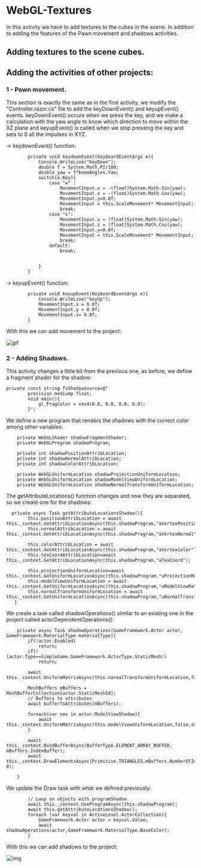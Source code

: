 # WebGL-Textures

In this activity we have to add textures to the cubes in the scene. In addition to adding the features of the Pawn movement and shadows activities.

## Adding textures to the scene cubes.

## Adding the activities of other projects:

### 1 - Pawn movement.

This section is exactly the same as in the first activity, we modify the "Controller.razor.cs" file to add the keyDownEvent() and keyupEvent() events.
keyDownEvent() occurs when we press the key, and we make a calculation with the yaw angle to know which direction to move within the XZ plane and keyupEvent() is called when we stop pressing the key and sets to 0 all the impulses in XYZ.

-> keydownEvent() function:
```
        private void keydownEvent(KeyboardEventArgs e){
            Console.WriteLine("KeyDown");
            double f = System.Math.PI/180;                        
            double yaw = f*boomAngles.Yaw;
            switch(e.Key){
                case "w" :
                    MovementInput.x = -(float)System.Math.Sin(yaw);
                    MovementInput.z = -(float)System.Math.Cos(yaw);
                    MovementInput.y=0.0f;
                    MovementInput = this.ScaleMovement* MovementInput;
                    break;
                case "s":
                    MovementInput.x = (float)System.Math.Sin(yaw);
                    MovementInput.z = (float)System.Math.Cos(yaw);
                    MovementInput.y=0.0f;
                    MovementInput = this.ScaleMovement* MovementInput;
                    break;
                default:
                    break;
                    

            }
        }
```

-> keyupEvent() function:
```
        private void keyupEvent(KeyboardEventArgs e){
            Console.WriteLine("keyUp"); 
            MovementInput.x = 0.0f;
            MovementInput.y = 0.0f;
            MovementInput.z= 0.0f;
        }
```
With this we can add movement to the project:

![gif](./GIF/nave.gif)

### 2 - Adding Shadows.

This activity changes a little bit from the previous one, as before, we define a fragment shader for the shadow:

```
private const string fsShadowSource=@"
        precision mediump float;
        void main(){
            gl_FragColor = vec4(0.0, 0.0, 0.0, 0.9);
        }";
```

We define a new program that renders the shadows with the correct color among other variables:

```
    private WebGLShader shadowFragmentShader;
    private WebGLProgram shadowProgram;

    private int shadowPositionAttribLocation;
    private int shadowNormalAttribLocation;
    private int shadowColorAttribLocation;
    
    private WebGLUniformLocation shadowProjectionUniformLocation;
    private WebGLUniformLocation shadowModelViewUniformLocation;
    private WebGLUniformLocation shadowNormalTransformUniformLocation;
```

The getAttributeLocations() function changes and now they are separated, so we create one for the shadows:

```
  private async Task getAttributeLocationsShadow(){
        this.positionAttribLocation = await this._context.GetAttribLocationAsync(this.shadowProgram,"aVertexPosition");
        this.normalAttribLocation = await this._context.GetAttribLocationAsync(this.shadowProgram,"aVertexNormal");

        this.colorAttribLocation = await this._context.GetAttribLocationAsync(this.shadowProgram,"aVertexColor");
        this.texCoordAttribLocation=await this._context.GetAttribLocationAsync(this.shadowProgram,"aTexCoord");

        this.projectionUniformLocation=await this._context.GetUniformLocationAsync(this.shadowProgram,"uProjectionMatrix");
        this.modelViewUniformLocation = await this._context.GetUniformLocationAsync(this.shadowProgram,"uModelViewMatrix");
        this.normalTransformUniformLocation = await this._context.GetUniformLocationAsync(this.shadowProgram,"uNormalTransformMatrix");
   }
```

We create a task called shadowOperations() similar to an existing one in the project called actorDependentOperations():

```
    private async Task shadowOperations(GameFramework.Actor actor, GameFramework.MaterialType materialType){
        if(!actor.Enabled) 
            return;
        if(!(actor.Type==SimpleGame.GameFramework.ActorType.StaticMesh)) 
            return;
           
        await this._context.UniformMatrixAsync(this.normalTransformUniformLocation,false,actor.NormalTransform.GetArray());

        MeshBuffers mBuffers = MeshBufferCollection[actor.StaticMeshId]; 
        // Buffers to attributes
        await bufferToAttributes(mBuffers);

        foreach(var smv in actor.ModelViewShadow){
            await this._context.UniformMatrixAsync(this.modelViewUniformLocation,false,smv.GetArray());
        }

        await this._context.BindBufferAsync(BufferType.ELEMENT_ARRAY_BUFFER, mBuffers.IndexBuffer);
        await this._context.DrawElementsAsync(Primitive.TRIANGLES,mBuffers.NumberOfIndices,DataType.UNSIGNED_SHORT, 0);
        
    }
```

We update the Draw task with what we defined previously:

```
        // Loop on objects with programShadow
        await this._context.UseProgramAsync(this.shadowProgram);
        await this.getAttributeLocationsShadow();
        foreach (var keyval in ActiveLevel.ActorCollection){
            GameFramework.Actor actor = keyval.Value;
            await shadowOperations(actor,GameFramework.MaterialType.BaseColor);
        }
```

With this we can add shadows to the project:

![img](./img/shadow.PNG)
